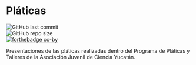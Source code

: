 # Pláticas
![GitHub last commit](https://img.shields.io/github/last-commit/ajcyucatan/platicas?style=for-the-badge) <br>
![GitHub repo size](https://img.shields.io/github/repo-size/ajcyucatan/platicas?style=for-the-badge) <br>
[![forthebadge cc-by](http://ForTheBadge.com/images/badges/cc-by.svg)](https://creativecommons.org/licenses/by/4.0)

Presentaciones de las pláticas realizadas dentro del Programa de Pláticas y Talleres de la Asociación Juvenil de Ciencia Yucatán.
